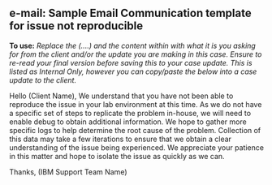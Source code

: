## e-mail: Sample Email Communication template for issue not reproducible

**To use:** _Replace the (....) and the content within with what it is you asking for from the client and/or the update you are making in this case. Ensure to re-read your final version before saving this to your case update. This is listed as Internal Only, however you can copy/paste the below into a case update to the client._

Hello (Client Name), We understand that you have not been able to reproduce the issue in your lab environment at this time. As we do not have a specific set of steps to replicate the problem in-house, we will need to enable debug to obtain additional information. We hope to gather more specific logs to help determine the root cause of the problem.  Collection of this data may take a few iterations to ensure that we obtain a clear understanding of the issue being experienced.  We appreciate your patience in this matter and hope to isolate the issue as quickly as we can. 

Thanks, (IBM Support Team Name)
